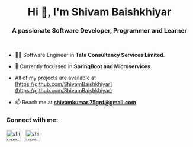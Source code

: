 <h1 align="center">Hi 👋, I'm Shivam Baishkhiyar</h1>

<h3 align="center">A passionate Software Developer, Programmer and Learner</h3>
</br>

- 👨‍💻 Software Engineer in **Tata Consultancy Services Limited**.

- 🌱 Currently focussed in **SpringBoot and Microservices**.

- All of my projects are available at [https://github.com/ShivamBaishkhiyar](https://github.com/ShivamBaishkhiyar)

- 📫 Reach me at **shivamkumar.75grd@gmail.com**

<h3 align="left">Connect with me:</h3>
<p align="left">
<a href="https://instagram.com/shivam_baishkhiyar" target="blank"><img align="center" src="https://raw.githubusercontent.com/rahuldkjain/github-profile-readme-generator/master/src/images/icons/Social/instagram.svg" alt="shivam_baishkhiyar" height="30" width="40" /></a>&nbsp;&nbsp;
<a href="https://linkedin.com/in/shivambaishkhiyar" target="blank"><img align="center" src="https://raw.githubusercontent.com/rahuldkjain/github-profile-readme-generator/master/src/images/icons/Social/linked-in-alt.svg" alt="shivambaishkhiyar" height="30" width="40" /></a>

</p>

